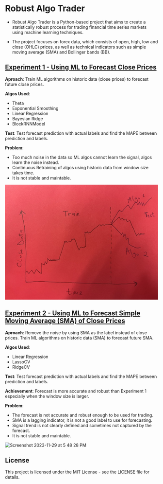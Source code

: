 # Robust Algo Trader

- Robust Algo Trader is a Python-based project that aims to create a statistically robust process for trading financial time series markets using machine learning techniques. 

- The project focuses on forex data, which consists of open, high, low and close (OHLC) prices, as well as technical indicators such as simple moving average (SMA) and Bollinger bands (BB).

## [Experiment 1 - Using ML to Forecast Close Prices](https://github.com/EngineerDanny/robust_algo_trader/tree/main/forecast)
**Aproach**: Train ML algorithms on historic data (close prices) to forecast future close prices.

**Algos Used**: 
- Theta
- Exponential Smoothing
- Linear Regression
- Bayesian Ridge
- BlockRNNModel

**Test**: Test forecast prediction with actual labels and find the MAPE between prediction and labels.

**Problem**: 
- Too much noise in the data so ML algos cannot learn the signal, algos learn the noise instead.
- Continuous Retraining of algos using historic data from window size takes time.
- It is not stable and maintable.

![exp1](https://github.com/EngineerDanny/robust_algo_trader/blob/main/assets/experiments/exp1.jpeg)


## [Experiment 2 - Using ML to Forecast Simple Moving Average (SMA) of Close Prices](https://github.com/EngineerDanny/robust_algo_trader/tree/main/hpc/forecast_tune)
**Aproach**: Remove the noise by using SMA as the label instead of close prices. Train ML algorithms on historic data (SMA) to forecast future SMA.

**Algos Used**:
- Linear Regression
- LassoCV
- RidgeCV

**Test**: Test forecast prediction with actual labels and find the MAPE between prediction and labels.

**Achievement**: Forecast is more accurate and robust than Experiment 1 especially when the window size is larger.

**Problem**:
- The forecast is not accurate and robust enough to be used for trading.
- SMA is a lagging indicator, it is not a good label to use for forecasting.
- Signal trend is not clearly defined and sometimes not captured by the forecast.
- It is not stable and maintable.

![Screenshot 2023-11-29 at 5 48 28 PM](https://github.com/EngineerDanny/robust_algo_trader/assets/47421661/40c368de-1f77-494a-9200-4d392d6debfc)


## License

This project is licensed under the MIT License - see the [LICENSE](LICENSE) file for details.
